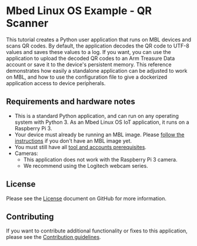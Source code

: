 # Mbed Linux OS Example - QR Scanner

This tutorial creates a Python user application that runs on MBL devices and scans QR codes. By default, the application decodes the QR code to UTF-8 values and saves these values to a log. If you want, you can use the application to upload the decoded QR codes to an Arm Treasure Data account or save it to the device's persistent memory. This reference demonstrates how easily a standalone application can be adjusted to work on MBL, and how to use the configuration file to give a dockerized application access to device peripherals.

## Requirements and hardware notes

* This is a standard Python application, and can run on any operating system with Python 3. As an Mbed Linux OS IoT application, it runs on a Raspberry Pi 3.
* Your device must already be running an MBL image. Please [follow the instructions](../first-image/index.html) if you don't have an MBL image yet.
* You must still have all [tool and accounts prerequisites](../first-image/setting-up-and-supported-hardware.html).
* Cameras:
    * This application does not work with the Raspberry Pi 3 camera.
    * We recommend using the Logitech webcam series.

## License

Please see the [License](https://github.com/ARMmbed/mbl-example-qr/blob/master/LICENSE.md) document on GitHub for more information.

## Contributing

If you want to contribute additional functionality or fixes to this application, please see the [Contribution guidelines](../references/contribution-guidelines.html).
